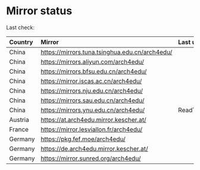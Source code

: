 <script src="./time.js"></script>
# Mirror status
Last check: <script type="text/javascript">localize(1690830829.3001075);</script>

|Country|Mirror|Last update|
|:------|:-----|:----------|
|China|https://mirrors.tuna.tsinghua.edu.cn/arch4edu/|<script type="text/javascript">localize(1690785086);</script>|
|China|https://mirrors.aliyun.com/arch4edu/|<script type="text/javascript">localize(1690698476);</script>|
|China|https://mirrors.bfsu.edu.cn/arch4edu/|<script type="text/javascript">localize(1690785086);</script>|
|China|https://mirror.iscas.ac.cn/arch4edu/|<script type="text/javascript">localize(1690785086);</script>|
|China|https://mirrors.nju.edu.cn/arch4edu/|<script type="text/javascript">localize(1690698476);</script>|
|China|https://mirrors.sau.edu.cn/arch4edu/|<script type="text/javascript">localize(1690785086);</script>|
|China|https://mirrors.ynu.edu.cn/arch4edu/|ReadTimeout|
|Austria|https://at.arch4edu.mirror.kescher.at/|<script type="text/javascript">localize(1690785086);</script>|
|France|https://mirror.lesviallon.fr/arch4edu/|<script type="text/javascript">localize(1689402753);</script>|
|Germany|https://pkg.fef.moe/arch4edu/|<script type="text/javascript">localize(1690785086);</script>|
|Germany|https://de.arch4edu.mirror.kescher.at/|<script type="text/javascript">localize(1690785086);</script>|
|Germany|https://mirror.sunred.org/arch4edu/|<script type="text/javascript">localize(1690785086);</script>|

<script src="./tablefilter/tablefilter.js"></script>
<script src="./table.js"></script>